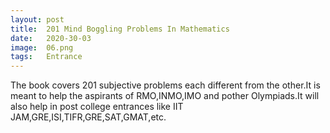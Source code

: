 ```yaml
---
layout: post
title:  201 Mind Boggling Problems In Mathematics
date:   2020-30-03
image:  06.png
tags:   Entrance
---
```


The book covers 201 subjective problems each different from the other.It is meant to help the aspirants of RMO,INMO,IMO and pother Olympiads.It will also help in post college entrances like IIT JAM,GRE,ISI,TIFR,GRE,SAT,GMAT,etc.

